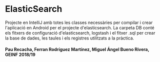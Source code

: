 # ElasticSearch

Projecte en IntelliJ amb totes les classes necessàries per compilar i crear l'aplicació en Android per el projecte d'elasticsearch.
La carpeta DB conté els fitxers de configuració d'elasticsearch, logstash i el fitxer .sql per crear la base de dades, les taules i els registres utilitzats a la pràctica.

#### Pau Recacha, Ferran Rodríguez Martínez, Miguel Ángel Bueno Rivera, GEINF 2018/19
